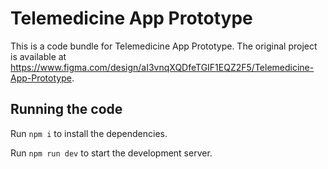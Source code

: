 
  # Telemedicine App Prototype

  This is a code bundle for Telemedicine App Prototype. The original project is available at https://www.figma.com/design/aI3vnqXQDfeTGIF1EQZ2F5/Telemedicine-App-Prototype.

  ## Running the code

  Run `npm i` to install the dependencies.

  Run `npm run dev` to start the development server.
  